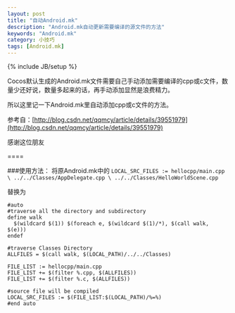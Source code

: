 ```yaml
---
layout: post
title: "自动Android.mk"
description: "Android.mk自动更新需要编译的源文件的方法"
keywords: "Android.mk"
category: 小技巧
tags: [Android.mk]
---
```


{% include JB/setup %}

Cocos默认生成的Android.mk文件需要自己手动添加需要编译的cpp或c文件，数量少还好说，数量多起来的话，再手动添加显然是浪费精力。

所以这里记一下Android.mk里自动添加cpp或c文件的方法。

<!-- more -->

参考自：[http://blog.csdn.net/qqmcy/article/details/39551979](http://blog.csdn.net/qqmcy/article/details/39551979)

感谢这位朋友

====

###使用方法：
将原Android.mk中的
`
LOCAL_SRC_FILES := hellocpp/main.cpp \
                   ../../Classes/AppDelegate.cpp \
                   ../../Classes/HelloWorldScene.cpp
`

替换为
```
#auto
#traverse all the directory and subdirectory  
define walk  
  $(wildcard $(1)) $(foreach e, $(wildcard $(1)/*), $(call walk, $(e)))  
endef  
   
#traverse Classes Directory  
ALLFILES = $(call walk, $(LOCAL_PATH)/../../Classes)  
   
FILE_LIST := hellocpp/main.cpp  
FILE_LIST += $(filter %.cpp, $(ALLFILES))  
FILE_LIST += $(filter %.c, $(ALLFILES))  
   
#source file will be compiled  
LOCAL_SRC_FILES := $(FILE_LIST:$(LOCAL_PATH)/%=%)
#end auto
```
